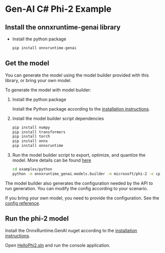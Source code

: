 # Gen-AI C# Phi-2 Example

## Install the onnxruntime-genai library

* Install the python package

  ```bash
  pip install onnxruntime-genai
  ```

## Get the model

You can generate the model using the model builder provided with this library, or bring your own model.

To generate the model with model builder:

1. Install the python package

   Install the Python package according to the [installation instructions](https://onnxruntime.ai/docs/genai/howto/install).

2. Install the model builder script dependencies

   ```bash
   pip install numpy
   pip install transformers
   pip install torch
   pip install onnx
   pip install onnxruntime
   ```
   
3. Run the model builder script to export, optimize, and quantize the model. More details can be found [here](../../../src/python/py/models/README.md)

   ```bash
   cd examples/python
   python -m onnxruntime_genai.models.builder -m microsoft/phi-2 -e cpu -p int4 -o ./example-models/phi2-int4-cpu
   ```

The model builder also generates the configuration needed by the API to run generation. You can modify the config according to your scenario.  

If you bring your own model, you need to provide the configuration. See the [config reference](https://onnxruntime.ai/docs/genai/reference/config).

## Run the phi-2 model

Install the OnnxRuntime.GenAI nuget according to the [installation instructions](https://onnxruntime.ai/docs/genai/howto/install).

Open [HelloPhi2.sln](HelloPhi2.sln) and run the console application.
